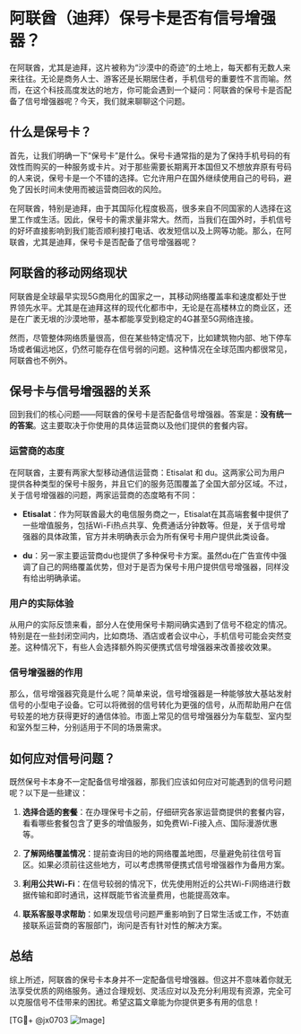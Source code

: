 # 阿联酋（迪拜）保号卡是否有信号增强器？

在阿联酋，尤其是迪拜，这片被称为“沙漠中的奇迹”的土地上，每天都有无数人来来往往。无论是商务人士、游客还是长期居住者，手机信号的重要性不言而喻。然而，在这个科技高度发达的地方，你可能会遇到一个疑问：阿联酋的保号卡是否配备了信号增强器呢？今天，我们就来聊聊这个问题。

## 什么是保号卡？

首先，让我们明确一下“保号卡”是什么。保号卡通常指的是为了保持手机号码的有效性而购买的一种服务或卡片。对于那些需要长期离开本国但又不想放弃原有号码的人来说，保号卡是一个不错的选择。它允许用户在国外继续使用自己的号码，避免了因长时间未使用而被运营商回收的风险。

在阿联酋，特别是迪拜，由于其国际化程度极高，很多来自不同国家的人选择在这里工作或生活。因此，保号卡的需求量非常大。然而，当我们在国外时，手机信号的好坏直接影响到我们能否顺利接打电话、收发短信以及上网等功能。那么，在阿联酋，尤其是迪拜，保号卡是否配备了信号增强器呢？

## 阿联酋的移动网络现状

阿联酋是全球最早实现5G商用化的国家之一，其移动网络覆盖率和速度都处于世界领先水平。尤其是在迪拜这样的现代化都市中，无论是在高楼林立的商业区，还是在广袤无垠的沙漠地带，基本都能享受到稳定的4G甚至5G网络连接。

然而，尽管整体网络质量很高，但在某些特定情况下，比如建筑物内部、地下停车场或者偏远地区，仍然可能存在信号弱的问题。这种情况在全球范围内都很常见，阿联酋也不例外。

## 保号卡与信号增强器的关系

回到我们的核心问题——阿联酋的保号卡是否配备信号增强器。答案是：**没有统一的答案**。这主要取决于你使用的具体运营商以及他们提供的套餐内容。

### 运营商的态度

在阿联酋，主要有两家大型移动通信运营商：Etisalat 和 du。这两家公司为用户提供各种类型的保号卡服务，并且它们的服务范围覆盖了全国大部分区域。不过，关于信号增强器的问题，两家运营商的态度略有不同：

- **Etisalat**：作为阿联酋最大的电信服务商之一，Etisalat在其高端套餐中提供了一些增值服务，包括Wi-Fi热点共享、免费通话分钟数等。但是，关于信号增强器的具体政策，官方并未明确表示会为所有保号卡用户提供此类设备。
  
- **du**：另一家主要运营商du也提供了多种保号卡方案。虽然du在广告宣传中强调了自己的网络覆盖优势，但对于是否为保号卡用户提供信号增强器，同样没有给出明确承诺。

### 用户的实际体验

从用户的实际反馈来看，部分人在使用保号卡期间确实遇到了信号不稳定的情况。特别是在一些封闭空间内，比如商场、酒店或者会议中心，手机信号可能会突然变差。这种情况下，有些人会选择额外购买便携式信号增强器来改善接收效果。

### 信号增强器的作用

那么，信号增强器究竟是什么呢？简单来说，信号增强器是一种能够放大基站发射信号的小型电子设备。它可以将微弱的信号转化为更强的信号，从而帮助用户在信号较差的地方获得更好的通信体验。市面上常见的信号增强器分为车载型、室内型和室外型三种，分别适用于不同的场景需求。

## 如何应对信号问题？

既然保号卡本身不一定配备信号增强器，那我们应该如何应对可能遇到的信号问题呢？以下是一些建议：

1. **选择合适的套餐**：在办理保号卡之前，仔细研究各家运营商提供的套餐内容，看看哪些套餐包含了更多的增值服务，如免费Wi-Fi接入点、国际漫游优惠等。

2. **了解网络覆盖情况**：提前查询目的地的网络覆盖地图，尽量避免前往信号盲区。如果必须前往这些地方，可以考虑携带便携式信号增强器作为备用方案。

3. **利用公共Wi-Fi**：在信号较弱的情况下，优先使用附近的公共Wi-Fi网络进行数据传输和即时通讯，这样既能节省流量费用，也能提高效率。

4. **联系客服寻求帮助**：如果发现信号问题严重影响到了日常生活或工作，不妨直接联系运营商的客服部门，询问是否有针对性的解决方案。

## 总结

综上所述，阿联酋的保号卡本身并不一定配备信号增强器。但这并不意味着你就无法享受优质的网络服务。通过合理规划、灵活应对以及充分利用现有资源，完全可以克服信号不佳带来的困扰。希望这篇文章能为你提供更多有用的信息！

[TG💪+ @jx0703 ![Image](https://github.com/user-attachments/assets/dbca1d08-cadb-493c-b0ec-ad6f7a83f270)]